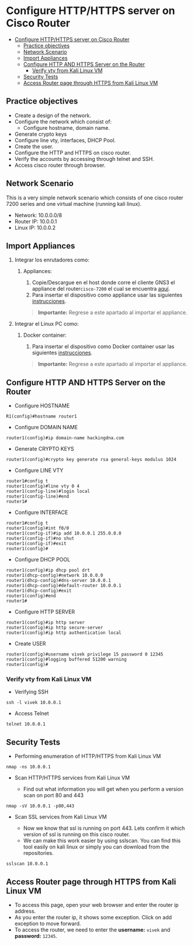 # Configure HTTP/HTTPS server on Cisco Router

- [Configure HTTP/HTTPS server on Cisco Router](#configure-httphttps-server-on-cisco-router)
  - [Practice objectives](#practice-objectives)
  - [Network Scenario](#network-scenario)
  - [Import Appliances](#import-appliances)
  - [Configure HTTP AND HTTPS Server on the Router](#configure-http-and-https-server-on-the-router)
    - [Verify vty from Kali Linux VM](#verify-vty-from-kali-linux-vm)
  - [Security Tests](#security-tests)
  - [Access Router page through HTTPS from Kali Linux VM](#access-router-page-through-https-from-kali-linux-vm)

## Practice objectives

- Create a design of the network.
- Configure the network which consist of:
  - Configure hostname, domain name.
- Generate crypto keys
- Configure line vty, interfaces, DHCP Pool.
- Create the user.
- Configure the HTTP and HTTPS on cisco router.
- Verify the accounts by accessing through telnet and SSH.
- Access cisco router through browser.

## Network Scenario

This is a very simple network scenario which consists of one cisco router 7200 series and one virtual machine (running kali linux).

- Network: 10.0.0.0/8
- Router IP: 10.0.0.1
- Linux IP: 10.0.0.2

## Import Appliances

1. Integrar los enrutadores como:
   1. Appliances:
      1. Copie/Descargue en el host donde corre el cliente GNS3 el appliance del router`cisco-7200` el cual se encuentra [aquí](../../utils/appliances/cisco-7200.gns3a).
      2. Para insertar el dispositivo como appliance usar las siguientes [instrucciones](../../utils/GNS3ImportAppliances/README.md).

      > **Importante:** Regrese a este apartado al importar el appliance.

2. Integrar el Linux PC como:
   1. Docker container:
      1. Para insertar el dispositivo como Docker container usar las siguientes [instrucciones](../../utils/DockerKaliLinux/README.md).

      > **Importante:** Regrese a este apartado al importar el appliance.
## Configure HTTP AND HTTPS Server on the Router

- Configure HOSTNAME 

```console
R1(config)#hostname router1
```

- Configure DOMAIN NAME 

```console
router1(config)#ip domain-name hackingdna.com
```

- Generate CRYPTO KEYS 

```console
router1(config)#crypto key generate rsa general-keys modulus 1024
```

- Configure LINE VTY 

```console
router1#config t
router1(config)#line vty 0 4
router1(config-line)#login local
router1(config-line)#end
router1#
```

- Configure INTERFACE 

```console
router1#config t
router1(config)#int f0/0
router1(config-if)#ip add 10.0.0.1 255.0.0.0
router1(config-if)#no shut
router1(config-if)#exit
router1(config)#
```

- Configure DHCP POOL 

```console
router1(config)#ip dhcp pool drt
router1(dhcp-config)#network 10.0.0.0
router1(dhcp-config)#dns-server 10.0.0.1
router1(dhcp-config)#default-router 10.0.0.1
router1(dhcp-config)#exit
router1(config)#end
router1#
```

- Configure HTTP SERVER 

```console
router1(config)#ip http server
router1(config)#ip http secure-server
router1(config)#ip http authentication local
```

- Create USER

```console
router1(config)#username vivek privilege 15 password 0 12345
router1(config)#logging buffered 51200 warning
router1(config)#
```

### Verify vty from Kali Linux VM

- Verifying SSH

```console
ssh -l vivek 10.0.0.1
```

- Access Telnet

```console
telnet 10.0.0.1
```

## Security Tests

- Performing enumeration of HTTP/HTTPS from Kali Linux VM

```console
nmap -ns 10.0.0.1
```

- Scan HTTP/HTTPS services from Kali Linux VM

  - Find out what information you will get when you perform a version scan on port 80 and 443

```console
nmap -sV 10.0.0.1 -p80,443
```

- Scan SSL services from Kali Linux VM

  - Now we know that ssl is running on port 443. Lets confirm it which version of ssl is running on this cisco router.
  - We can make this work easier by using sslscan. You can find this tool easily on kali linux or simply you can download from the repositories.

```console
sslscan 10.0.0.1
```

## Access Router page through HTTPS from Kali Linux VM

- To access this page, open your web browser and enter the router ip address.
- As you enter the router ip, it shows some exception. Click on add exception to move forward.
- To access the router, we need to enter the **username:** `vivek` and **password:** `12345`.
